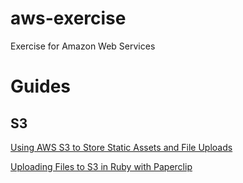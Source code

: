 # aws-exercise

Exercise for Amazon Web Services

# Guides

## S3

<a href="https://devcenter.heroku.com/articles/s3" target="_blank">Using AWS S3 to Store Static Assets and File Uploads</a>

<a href="https://devcenter.heroku.com/articles/paperclip-s3" target="_blank">Uploading Files to S3 in Ruby with Paperclip</a>
